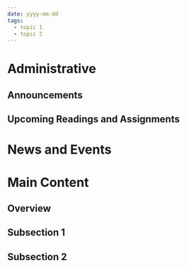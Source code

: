 ```yaml
---
date: yyyy-mm-dd
tags: 
  - topic 1
  - topic 2
---
```

# Administrative

## Announcements

## Upcoming Readings and Assignments

# News and Events

# Main Content

## Overview

## Subsection 1

## Subsection 2
